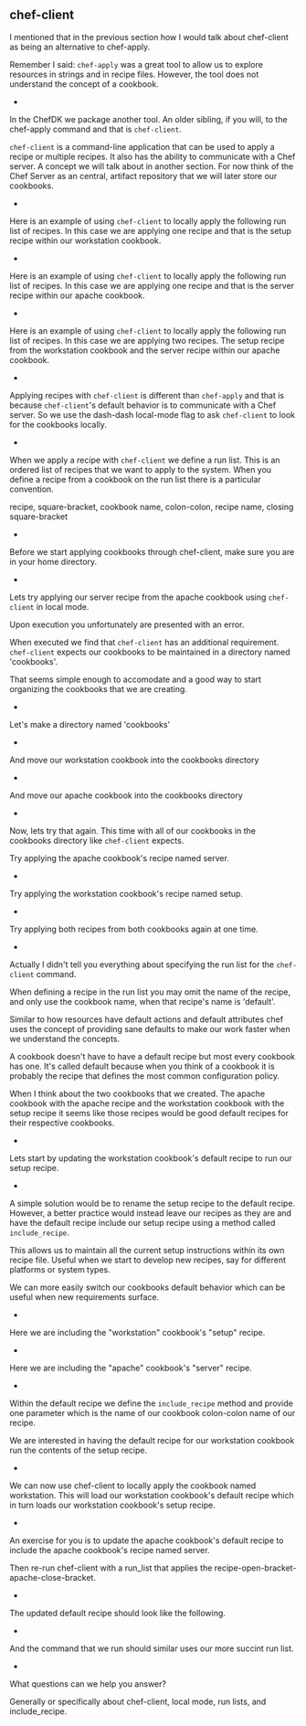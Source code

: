 ## chef-client

I mentioned that in the previous section how I would talk about chef-client as being an alternative to chef-apply.

Remember I said: `chef-apply` was a great tool to allow us to explore resources in strings and in recipe files. However, the tool does not understand the concept of a cookbook.

-

In the ChefDK we package another tool. An older sibling, if you will, to the chef-apply command and that is `chef-client`.

`chef-client` is a command-line application that can be used to apply a recipe or multiple recipes. It also has the ability to communicate with a Chef server. A concept we will talk about in another section. For now think of the Chef Server as an central, artifact repository that we will later store our cookbooks.

-

Here is an example of using `chef-client` to locally apply the following run list of recipes. In this case we are applying one recipe and that is the setup recipe within our workstation cookbook.

-

Here is an example of using `chef-client` to locally apply the following run list of recipes. In this case we are applying one recipe and that is the server recipe within our apache cookbook.

-

Here is an example of using `chef-client` to locally apply the following run list of recipes. In this case we are applying two recipes. The setup recipe from the workstation cookbook and the server recipe within our apache cookbook.

-

Applying recipes with `chef-client` is different than `chef-apply` and that is because `chef-client`'s default behavior is to communicate with a Chef server. So we use the dash-dash local-mode flag to ask `chef-client` to look for the cookbooks locally.

-

When we apply a recipe with `chef-client` we define a run list. This is an ordered list of recipes that we want to apply to the system. When you define a recipe from a cookbook on the run list there is a particular convention.

recipe, square-bracket, cookbook name, colon-colon, recipe name, closing square-bracket

-

Before we start applying cookbooks through chef-client, make sure you are in your home directory.

-

Lets try applying our server recipe from the apache cookbook using `chef-client` in local mode.

Upon execution you unfortunately are presented with an error.

When executed we find that `chef-client` has an additional requirement. `chef-client` expects our cookbooks to be maintained in a directory named 'cookbooks'.

That seems simple enough to accomodate and a good way to start organizing the cookbooks that we are creating.

-

Let's make a directory named 'cookbooks'

-

And move our workstation cookbook into the cookbooks directory

-

And move our apache cookbook into the cookbooks directory

-

Now, lets try that again. This time with all of our cookbooks in the cookbooks directory like `chef-client` expects.

Try applying the apache cookbook's recipe named server.

-

Try applying the workstation cookbook's recipe named setup.

-

Try applying both recipes from both cookbooks again at one time.

-

Actually I didn't tell you everything about specifying the run list for the `chef-client` command.

When defining a recipe in the run list you may omit the name of the recipe, and only use the cookbook name, when that recipe's name is 'default'.

Similar to how resources have default actions and default attributes chef uses the concept of providing sane defaults to make our work faster when we understand the concepts.

A cookbook doesn't have to have a default recipe but most every cookbook has one. It's called default because when you think of a cookbook it is probably the recipe that defines the most common configuration policy.

When I think about the two cookbooks that we created. The apache cookbook with the apache recipe and the workstation cookbook with the setup recipe it seems like those recipes would be good default recipes for their respective cookbooks.

-

Lets start by updating the workstation cookbook's default recipe to run our setup recipe.

-

A simple solution would be to rename the setup recipe to the default recipe. However, a better practice would instead leave our recipes as they are and have the default recipe include our setup recipe using a method called `include_recipe`.

This allows us to maintain all the current setup instructions within its own recipe file. Useful when we start to develop new recipes, say for different platforms or system types.

We can more easily switch our cookbooks default behavior which can be useful when new requirements surface.

-

Here we are including the "workstation" cookbook's "setup" recipe.

-

Here we are including the "apache" cookbook's "server" recipe.

-

Within the default recipe we define the `include_recipe` method and provide one parameter which is the name of our cookbook colon-colon name of our recipe.

We are interested in having the default recipe for our workstation cookbook run the contents of the setup recipe.

-

We can now use chef-client to locally apply the cookbook named workstation. This will load our workstation cookbook's default recipe which in turn loads our workstation cookbook's setup recipe.

-

An exercise for you is to update the apache cookbook's default recipe to include the apache cookbook's recipe named server.

Then re-run chef-client with a run_list that applies the recipe-open-bracket-apache-close-bracket.

-

The updated default recipe should look like the following.

-

And the command that we run should similar uses our more succint run list.

-

What questions can we help you answer?

Generally or specifically about chef-client, local mode, run lists, and include_recipe.
